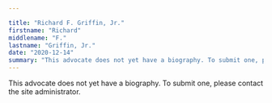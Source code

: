 ```yaml
---

title: "Richard F. Griffin, Jr."
firstname: "Richard"
middlename: "F."
lastname: "Griffin, Jr."
date: "2020-12-14"
summary: "This advocate does not yet have a biography. To submit one, please contact the site administrator."
---
```

This advocate does not yet have a biography. To submit one, please contact the site administrator.

